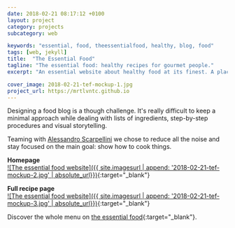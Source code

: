 ```yaml
---
date: 2018-02-21 08:17:12 +0100
layout: project
category: projects
subcategory: web

keywords: "essential, food, theessentialfood, healthy, blog, food"
tags: [web, jekyll]
title:  "The Essential Food"
tagline: "The essential food: healthy recipes for gourmet people."
excerpt: "An essential website about healthy food at its finest. A place where tasty recipes meet minimalist and ergonomic design."

cover_image: 2018-02-21-tef-mockup-1.jpg
project_url: https://mrtlvntc.github.io
---
```


Designing a food blog is a though challenge. It's really difficult to keep a minimal approach while dealing with lists of ingredients, step-by-step procedures and visual storytelling.

Teaming with [Alessandro Scarpellini](https://alessandroscarpellini.it) we chose to reduce all the noise and stay focused on the main goal: show how to cook things.

__Homepage__ <br>
[![The essential food website]({{ site.imagesurl | append: '2018-02-21-tef-mockup-2.jpg' | absolute_url}})](https://mrtlvntc.github.io){:target="_blank"}

__Full recipe page__ <br>
[![The essential food website]({{ site.imagesurl | append: '2018-02-21-tef-mockup-3.jpg' | absolute_url}})](https://mrtlvntc.github.io/recipe/2018/05/13/potatoes-bites/){:target="_blank"}

Discover the whole menu on [the essential food](https://mrtlvntc.github.io){:target="_blank"}.
